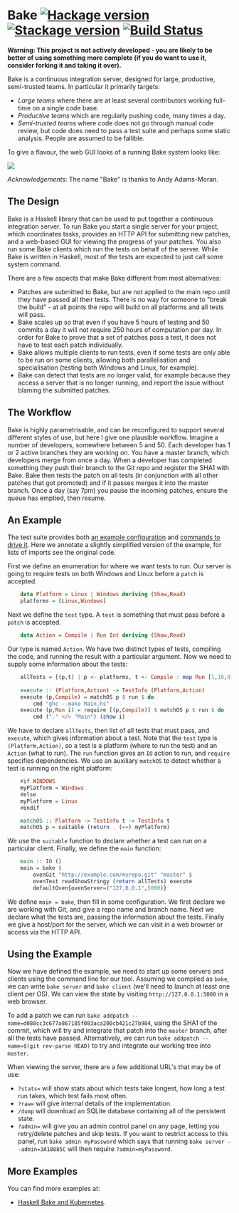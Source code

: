# Bake [![Hackage version](https://img.shields.io/hackage/v/bake.svg?label=Hackage)](https://hackage.haskell.org/package/bake) [![Stackage version](https://www.stackage.org/package/bake/badge/lts?label=Stackage)](https://www.stackage.org/package/bake) [![Build Status](https://img.shields.io/travis/ndmitchell/bake.svg)](https://travis-ci.org/ndmitchell/bake)

**Warning: This project is not actively developed - you are likely to be better of using something more complete (if you do want to use it, consider forking it and taking it over).**

Bake is a continuous integration server, designed for large, productive, semi-trusted teams. In particular it primarily targets:

* _Large teams_ where there are at least several contributors working full-time on a single code base.
* _Productive teams_ which are regularly pushing code, many times a day.
* _Semi-trusted teams_ where code does not go through manual code review, but code does need to pass a test suite and perhaps some static analysis. People are assumed to be fallible.

To give a flavour, the web GUI looks of a running Bake system looks like:

![](https://raw.githubusercontent.com/ndmitchell/bake/master/screenshot-part.png)

_Acknowledgements:_ The name "Bake" is thanks to Andy Adams-Moran.


## The Design

Bake is a Haskell library that can be used to put together a continuous integration server. To run Bake you start a single server for your project, which coordinates tasks, provides an HTTP API for submitting new patches, and a web-based GUI for viewing the progress of your patches. You also run some Bake clients which run the tests on behalf of the server. While Bake is written in Haskell, most of the tests are expected to just call some system command.

There are a few aspects that make Bake different from most alternatives:

* Patches are submitted to Bake, but are not applied to the main repo until they have passed all their tests. There is no way for someone to "break the build" - at all points the repo will build on all platforms and all tests will pass.
* Bake scales up so that even if you have 5 hours of testing and 50 commits a day it will not require 250 hours of computation per day. In order for Bake to prove that a set of patches pass a test, it does not have to test each patch individually.
* Bake allows multiple clients to run tests, even if some tests are only able to be run on some clients, allowing both parallelisation and specialisation (testing both Windows and Linux, for example).
* Bake can detect that tests are no longer valid, for example because they access a server that is no longer running, and report the issue without blaming the submitted patches.

## The Workflow

Bake is highly parametrisable, and can be reconfigured to support several different styles of use, but here I give one plausible workflow. Imagine a number of developers, somewhere between 5 and 50. Each developer has 1 or 2 active branches they are working on. You have a master branch, which developers merge from once a day. When a developer has completed something they push their branch to the Git repo and register the SHA1 with Bake. Bake then tests the patch on all tests (in conjunction with all other patches that got promoted) and if it passes merges it into the master branch. Once a day (say 7pm) you pause the incoming patches, ensure the queue has emptied, then resume.


## An Example

The test suite provides both [an example configuration](https://github.com/ndmitchell/bake/blob/master/src/Example.hs) and [commands to drive it](https://github.com/ndmitchell/bake/blob/master/src/Test.hs). Here we annotate a slightly simplified version of the example, for lists of imports see the original code.

First we define an enumeration for where we want tests to run. Our server is going to require tests on both Windows and Linux before a `patch` is accepted.
```haskell
    data Platform = Linux | Windows deriving (Show,Read)
    platforms = [Linux,Windows]
```
Next we define the `test` type. A `test` is something that must pass before a `patch` is accepted.
```haskell
    data Action = Compile | Run Int deriving (Show,Read)
```
Our type is named `Action`. We have two distinct types of tests, compiling the code, and running the result with a particular argument. Now we need to supply some information about the tests:
```haskell
    allTests = [(p,t) | p <- platforms, t <- Compile : map Run [1,10,0]]
    
    execute :: (Platform,Action) -> TestInfo (Platform,Action)
    execute (p,Compile) = matchOS p $ run $ do
        cmd "ghc --make Main.hs"
    execute (p,Run i) = require [(p,Compile)] $ matchOS p $ run $ do
        cmd ("." </> "Main") (show i)
```
We have to declare `allTests`, then list of all tests that must pass, and `execute`, which gives information about a test. Note that the `test` type is `(Platform,Action)`, so a test is a platform (where to run the test) and an `Action` (what to run). The `run` function gives an `IO` action to run, and `require` specifies dependencies. We use an auxiliary `matchOS` to detect whether a test is running on the right platform:
```haskell
    #if WINDOWS
    myPlatform = Windows
    #else
    myPlatform = Linux
    #endif

    matchOS :: Platform -> TestInfo t -> TestInfo t
    matchOS p = suitable (return . (==) myPlatform)
```
We use the `suitable` function to declare whether a test can run on a particular client. Finally, we define the `main` function:
```haskell
    main :: IO ()
    main = bake $
        ovenGit "http://example.com/myrepo.git" "master" $
        ovenTest readShowStringy (return allTests) execute
        defaultOven{ovenServer=("127.0.0.1",5000)}
```
We define `main = bake`, then fill in some configuration. We first declare we are working with Git, and give a repo name and branch name. Next we declare what the tests are, passing the information about the tests. Finally we give a host/port for the server, which we can visit in a web browser or access via the HTTP API.


## Using the Example

Now we have defined the example, we need to start up some servers and clients using the command line for our tool. Assuming we compiled as `bake`, we can write `bake server` and `bake client` (we'll need to launch at least one client per OS). We can view the state by visiting `http://127.0.0.1:5000` in a web browser.

To add a patch we can run `bake addpatch --name=d088cc3c677a867185f083aca200cb421c27b984`, using the SHA1 of the commit, which will try and integrate that patch into the `master` branch, after all the tests have passed. Alternatively, we can run `bake addpatch --name=$(git rev-parse HEAD)` to try and integrate our working tree into `master`.

When viewing the server, there are a few additional URL's that may be of use:

* `?stats=` will show stats about which tests take longest, how long a test run takes, which test fails most often.
* `?raw=` will give internal details of the implementation.
* `/dump` will download an SQLite database containing all of the persistent state.
* `?admin=` will give you an admin control panel on any page, letting you retry/delete patches and skip tests. If you want to restrict access to this panel, run `bake admin myPassword` which says that running `bake server --admin=3A18885C` will then require `?admin=myPassword`.

## More Examples

You can find more examples at:

* [Haskell Bake and Kubernetes](http://brian.uncannyworks.com/posts/2016-12-09-haskell-bake-and-kubernetes.html).
